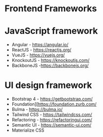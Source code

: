 Frontend Frameworks
===================

# JavaScript framework

- Angular - https://angular.io/
- ReactJS - https://reactjs.org/
- VueJS - https://vuejs.org/
- KnockoutJS - https://knockoutjs.com/
- BackboneJS -https://backbonejs.org/

# UI design framework

- Bootstrap 4 - https://getbootstrap.com/
- Foundation][https://foundation.zurb.com/
- Bulma - https://bulma.io/
- Tailwind CSS - https://tailwindcss.com/
- Refactoring - https://refactoringui.com/
- Semantic UI - https://semantic-ui.com/
- Materialize CSS

